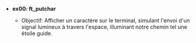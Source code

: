 - **ex00: ft_putchar**

  - Objectif:   Afficher un caractère sur le terminal, simulant l'envoi d'un signal lumineux à travers l'espace, illuminant notre chemin tel une étoile guide.